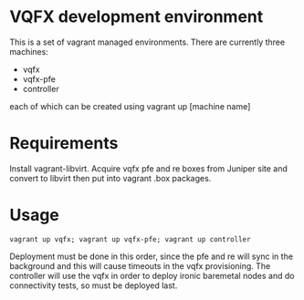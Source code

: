 # VQFX development environment

This is a set of vagrant managed environments. There are currently
three machines:

 - vqfx
 - vqfx-pfe
 - controller

each of which can be created using vagrant up [machine name]

# Requirements

Install vagrant-libvirt. Acquire vqfx pfe and re boxes from Juniper site
and convert to libvirt then put into vagrant .box packages.

# Usage

``vagrant up vqfx; vagrant up vqfx-pfe; vagrant up controller``

Deployment must be done in this order, since the pfe and re will sync in
the background and this will cause timeouts in the vqfx provisioning. The
controller will use the vqfx in order to deploy ironic baremetal nodes and
do connectivity tests, so must be deployed last.




